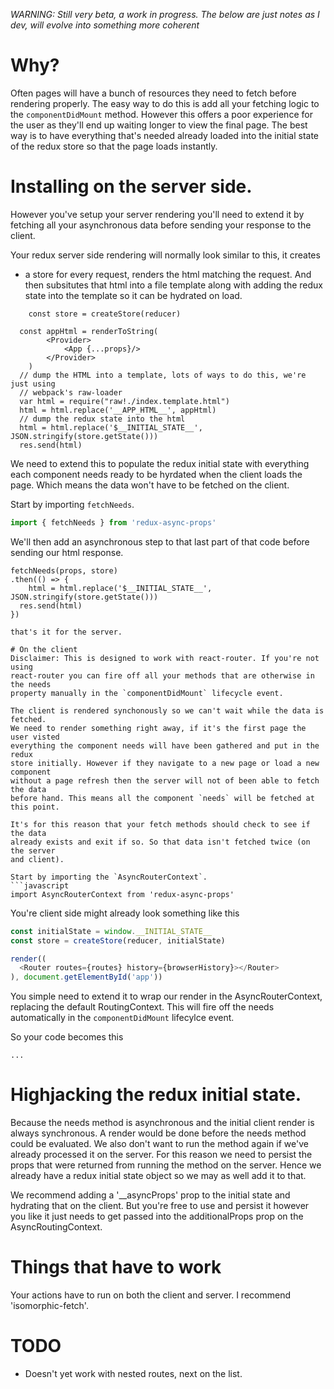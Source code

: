 
*WARNING: Still very beta, a work in progress. The below are just notes as I dev, will evolve into something more coherent*

# Why?

Often pages will have a bunch of resources they need to fetch before rendering
properly. The easy way to do this is add all your fetching logic to the 
`componentDidMount` method. However this offers a poor experience for the user as 
they'll end up waiting longer to view the final page. The best way is to have
everything that's needed already loaded into the initial state of the redux
store so that the page loads instantly.



# Installing on the server side.
However you've setup your server rendering you'll need to extend it by fetching 
all your asynchronous data before sending your response to the client.

Your redux server side rendering will normally look similar to this, it creates
* a store for every request, renders the html matching the request. And then
subsitutes that html into a file template along with adding the redux state
into the template so it can be hydrated on load. 
```
	const store = createStore(reducer)

  const appHtml = renderToString(
		<Provider>
			<App {...props}/>
		</Provider>
	)
  // dump the HTML into a template, lots of ways to do this, we're just using
  // webpack's raw-loader
  var html = require("raw!./index.template.html")
  html = html.replace('__APP_HTML__', appHtml)
  // dump the redux state into the html
  html = html.replace('$__INITIAL_STATE__', JSON.stringify(store.getState()))
  res.send(html)
```

We need to extend this to populate the redux initial state with everything each
component needs ready to be hyrdated when the client loads the page. Which means
the data won't have to be fetched on the client.


Start by importing `fetchNeeds`.
```javascript
import { fetchNeeds } from 'redux-async-props'
```

We'll then add an asynchronous step to that last part of that code before 
sending our html response.
```
fetchNeeds(props, store)
.then(() => {
	html = html.replace('$__INITIAL_STATE__', JSON.stringify(store.getState()))
  res.send(html)
})

that's it for the server.

# On the client
Disclaimer: This is designed to work with react-router. If you're not using
react-router you can fire off all your methods that are otherwise in the needs
property manually in the `componentDidMount` lifecycle event.

The client is rendered synchonously so we can't wait while the data is fetched.
We need to render something right away, if it's the first page the user visted
everything the component needs will have been gathered and put in the redux
store initially. However if they navigate to a new page or load a new component
without a page refresh then the server will not of been able to fetch the data
before hand. This means all the component `needs` will be fetched at this point.

It's for this reason that your fetch methods should check to see if the data 
already exists and exit if so. So that data isn't fetched twice (on the server
and client).

Start by importing the `AsyncRouterContext`.
```javascript
import AsyncRouterContext from 'redux-async-props'
```

You're client side might already look something like this
```javascript
const initialState = window.__INITIAL_STATE__
const store = createStore(reducer, initialState)

render((
  <Router routes={routes} history={browserHistory}></Router>
), document.getElementById('app'))
```

You simple need to extend it to wrap our render in the AsyncRouterContext,
replacing the default RoutingContext. This will fire off the needs automatically
in the `componentDidMount` lifecylce event.

So your code becomes this
```
...
```

# Highjacking the redux initial state.
Because the needs method is asynchronous and the initial client render is always synchronous. A render would be done before the needs method could
be evaluated. We also don't want to run the method again if we've already
processed it on the server. For this reason we need to persist the props
that were returned from running the method on the server. Hence we already
have a redux initial state object so we may as well add it to that.

We recommend adding a '__asyncProps' prop to the initial state and hydrating
that on the client. But you're free to use and persist it however you like it
just needs to get passed into the additionalProps prop on the AsyncRoutingContext.

# Things that have to work
Your actions have to run on both the client and server. I recommend 'isomorphic-fetch'.

# TODO
 - Doesn't yet work with nested routes, next on the list.
